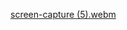 [screen-capture (5).webm](https://github.com/reddy1974/Neural_Network_Assignment_3/assets/143233529/48240620-3254-4446-8862-b99a295e800b)
